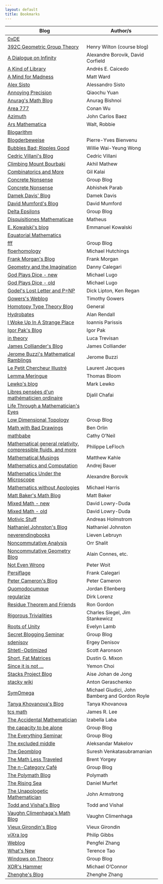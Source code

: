 ```yaml
---
layout: default
title: Bookmarks
---
```

Blog | Author/s
-----|---------
[0xDE](http://11011110.livejournal.com/) |	
[392C Geometric Group Theory](https://392c.wordpress.com/) | Henry Wilton (course blog)
[A Dialogue on Infinity](https://dialinf.wordpress.com/) | Alexandre Borovik, David Corfield
[A Kind of Library](https://andrescaicedo.wordpress.com/) | Andrés E. Caicedo
[A Mind for Madness](https://hilbertthm90.wordpress.com/) | Matt Ward
[Alex Sisto](https://alexsisto.wordpress.com/) | Alessandro Sisto
[Annoying Precision](https://qchu.wordpress.com/) | Qiaochu Yuan
[Anurag's Math Blog](https://anuragbishnoi.wordpress.com/) | Anurag Bishnoi
[Area 777](https://conan777.wordpress.com/) | Conan Wu
[Azimuth](https://johncarlosbaez.wordpress.com/) | John Carlos Baez
[Ars Mathematica](http://www.arsmathematica.net/) | Walt, Robbie
[Blogarithm](https://philtynan.wordpress.com/) | 
[Blogderbeweise](https://blogderbeweise.wordpress.com/)	| Pierre-Yves Bienvenu
[Bubbles Bad; Ripples Good](https://williewong.wordpress.com/) | Willie Wai-Yeung Wong
[Cedric Villani's Blog](http://cedricvillani.org/) | Cedric Villani
[Climbing Mount Bourbaki](https://amathew.wordpress.com/) | Akhil Mathew
[Combinatorics and More](https://gilkalai.wordpress.com/) | Gil Kalai
[Concrete Nonsense](https://concretenonsense.wordpress.com/) | Group Blog
[Concrete Nonsense](https://abhishekparab.wordpress.com/) | Abhishek Parab
[Damek Davis' Blog](https://damekdavis.wordpress.com/) | Damek Davis
[David Mumford's Blog](http://www.dam.brown.edu/people/mumford/blog.html) | David Mumford
[Delta Epsilons](https://deltaepsilons.wordpress.com/) | Group Blog
[Disquisitiones Mathematicae](https://matheuscmss.wordpress.com/) | Matheus
[E. Kowalski's blog](http://blogs.ethz.ch/kowalski/) | Emmanuel Kowalski
[Equatorial Mathematics](https://equatorialmaths.wordpress.com/) | 
[fff](https://ffbandf.wordpress.com/) | Group Blog
[floerhomology](https://floerhomology.wordpress.com/) | Michael Hutchings
[Frank Morgan's Blog](http://sites.williams.edu/Morgan/) | Frank Morgan
[Geometry and the Imagination](https://lamington.wordpress.com/) | Danny Calegari
[God Plays Dice - new](http://gottwurfelt.com/)	| Michael Lugo
[God Plays Dice - old](http://godplaysdice.blogspot.ca/) | Michael Lugo
[Godel's Lost Letter and P=NP](https://rjlipton.wordpress.com/) | Dick Lipton, Ken Regan
[Gowers's Weblog](https://gowers.wordpress.com/) | Timothy Gowers
[Homotopy Type Theory Blog](http://homotopytypetheory.org/blog/) | General
[Hydrobates](https://alanrendall.wordpress.com/) | Alan Rendall
[I Woke Up In A Strange Place](https://yannisparissis.wordpress.com/) | Ioannis Parissis
[Igor Pak's Blog](https://igorpak.wordpress.com/) | Igor Pak
[in theory](https://lucatrevisan.wordpress.com/) | Luca Trevisan
[James Colliander's Blog](http://blog.math.toronto.edu/colliand/) | James Colliander
[Jerome Buzzi's Mathematical Ramblings](https://jbuzzi.wordpress.com/) | Jerome Buzzi
[Le Petit Chercheur Illustré](https://yetaspblog.wordpress.com/) | Laurent Jacques
[Lemma Meringue](https://lemmameringue.wordpress.com/) | Thomas Bloom
[Lewko's blog](https://lewko.wordpress.com/) | Mark Lewko
[Libres pensées d'un mathématicien ordinaire](http://djalil.chafai.net/blog/) |	Djalil Chafai
[Life Through a Mathematician's Eyes](http://lthmath.tumblr.com/) | 
[Low Dimensional Topology](https://ldtopology.wordpress.com/) |	Group Blog
[Math with Bad Drawings](http://mathwithbaddrawings.com/) | Ben Orlin
[mathbabe](http://mathbabe.org/) | Cathy O’Neil
[Mathematical general relativity, compressible fluids, and more](https://philippelefloch.org/) | Philippe LeFloch
[Mathematical Musings](https://matthewkahle.wordpress.com/) | Matthew Kahle
[Mathematics and Computation](http://math.andrej.com/) | Andrej Bauer
[Mathematics Under the Microscope](https://micromath.wordpress.com) | Alexandre Borovik
[Mathematics without Apologies](https://mathematicswithoutapologies.wordpress.com/) | Michael Harris
[Matt Baker's Math Blog](https://mattbakerblog.wordpress.com/) | Matt Baker
[Mixed Math - new](http://davidlowryduda.com/) | David Lowry-Duda
[Mixed Math - old](https://mixedmath.wordpress.com/) | David Lowry-Duda
[Motivic Stuff](https://homotopical.wordpress.com/) | Andreas Holmstrom
[Nathaniel Johnston's Blog](http://www.njohnston.ca/) | Nathaniel Johnston
[neverendingbooks](http://www.neverendingbooks.org/) | Lieven Lebruyn
[Noncommutative Analysis](https://noncommutativeanalysis.wordpress.com/) | Orr Shalit
[Noncommutative Geometry Blog](http://noncommutativegeometry.blogspot.ca/) | Alain Connes, etc.
[Not Even Wrong](http://www.math.columbia.edu/~woit/wordpress/) | Peter Woit
[Persiflage](https://galoisrepresentations.wordpress.com/) | Frank Calegari
[Peter Cameron's Blog](https://cameroncounts.wordpress.com/) | Peter Cameron
[Quomodocumque](https://quomodocumque.wordpress.com/) | Jordan Ellenberg
[regularize](https://regularize.wordpress.com/) | Dirk Lorenz
[Residue Theorem and Friends](http://residuetheorem.com) | Ron Gordon
[Rigorous Trivialities](https://rigtriv.wordpress.com/) | Charles Siegel, Jim Stankewicz
[Roots of Unity](http://blogs.scientificamerican.com/roots-of-unity/) | Evelyn Lamb
[Secret Blogging Seminar](https://sbseminar.wordpress.com/) | Group Blog
[sdenisov](https://sdenisov.wordpress.com/) | Ergey Denisov
[Shtetl-Optimized](http://www.scottaaronson.com/blog/) | Scott Aaronson
[Short, Fat Matrices](https://dustingmixon.wordpress.com/) | Dustin G. Mixon
[Since it is not …](https://ifwisdomwereteachable.wordpress.com/) | Yemon Choi
[Stacks Project Blog](http://math.columbia.edu/~dejong/wordpress/) | Aise Johan de Jong
[stacky wiki](http://stacky.net/wiki/index.php?title=Main_Page) | Anton Geraschenko
[SymOmega](https://symomega.wordpress.com/) | Michael Giudici, John Bamberg and Gordon Royle
[Tanya Khovanova's Blog](http://blog.tanyakhovanova.com/) | Tanya Khovanova
[tcs math](http://tcsmath.org/) | James R. Lee
[The Accidental Mathematician](https://ilaba.wordpress.com/) | Izabella Laba
[the capacity to be alone](https://etreseul.wordpress.com/) | Group Blog
[The Everything Seminar](https://cornellmath.wordpress.com/) | Group Blog
[The excluded middle](http://amakelov.github.io/) | Aleksandar Makelov
[The Geomblog](http://blog.geomblog.org/) | Suresh Venkatasubramanian 
[The Math Less Traveled](http://mathlesstraveled.com/) | Brent Yorgey
[The n-Category Café](https://golem.ph.utexas.edu/category/) | Group Blog
[The Polymath Blog](http://polymathprojects.org/) | Polymath
[The Rising Sea](http://therisingsea.org/) | Daniel Murfet
[The Unapologetic Mathematician](https://unapologetic.wordpress.com/) | John Armstrong
[Todd and Vishal's Blog](https://topologicalmusings.wordpress.com/) | Todd and Vishal
[Vaughn Climenhaga's Math Blog](https://vaughnclimenhaga.wordpress.com/) | Vaughn Climenhaga
[Vieux Girondin's Blog](https://vieuxgirondin.wordpress.com/) | Vieux Girondin
[viXra log](http://blog.vixra.org/) | Philip Gibbs
[Weblog](https://pfzhang.wordpress.com/) | Pengfei Zhang
[What's New](https://terrytao.wordpress.com/) | Terence Tao
[Windows on Theory](http://windowsontheory.org/) | Group Blog
[XOR's Hammer](http://xorshammer.com/) | Michael O’Connor
[Zhenghe's Blog](https://zhenghezhang.wordpress.com/) | Zhenghe Zhang
